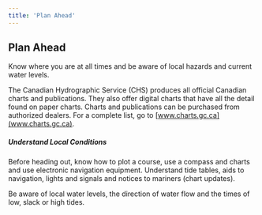 ```yaml
---
title: 'Plan Ahead'
---
```


## Plan Ahead

Know where you are at all times and be aware of local hazards and current water levels.

The Canadian Hydrographic Service (CHS) produces all official Canadian charts and publications. They also offer digital charts that have all the detail found on paper charts. Charts and publications can be purchased from authorized dealers.  For a complete list, go to [www.charts.gc.ca](www.charts.gc.ca).

##### Understand Local Conditions

Before heading out, know how to plot a course, use a compass and charts and use electronic navigation equipment. Understand tide tables, aids to navigation, lights and signals and notices to mariners (chart updates).

Be aware of local water levels, the direction of water flow and the times of low, slack or high tides.